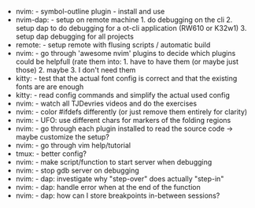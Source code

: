 * nvim:		- symbol-outline plugin - install and use
* nvim-dap:	- setup on remote machine
                1. do debugging on the cli
                2. setup dap to do debugging for a ot-cli application (RW610 or K32w1)
                3. setup dap debugging for all projects
* remote:	- setup remote with flusing scripts / automatic build
* nvim:		- go through 'awesome nvim' plugins to decide which plugins could be helpfull (rate them into:
                1. have to have them (or maybe just those)
                2. maybe
                3. I don't need them
* kitty:    - test that the actual font config is correct and that the existing fonts are are enough
* kitty:    - read config commands and simplify the actual used config
* nvim:		- watch all TJDevries videos and do the exercises
* nvim:		- color #ifdefs differently (or just remove them entirely for clarity)
* nvim:     - UFO: use different chars for markers of the folding regions
* nvim:     - go through each plugin installed to read the source code -> maybe customize the setup?
* nvim:     - go through vim help/tutorial
* tmux:     - better config?
* nvim:     - make script/function to start server when debugging
* nvim:     - stop gdb server on debugging
* nvim:     - dap: investigate why "step-over" does actually "step-in"
* nvim:     - dap: handle error when at the end of the function
* nvim:     - dap: how can I store breakpoints in-between sessions?
